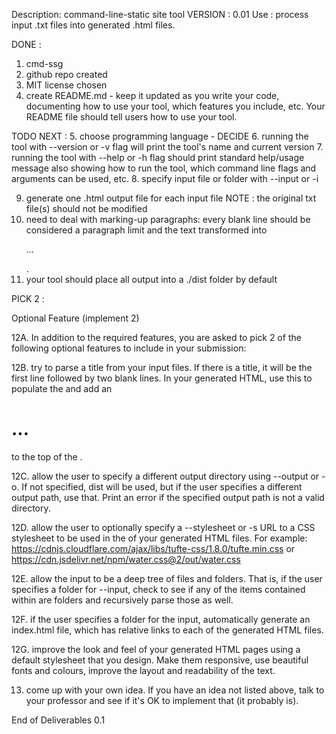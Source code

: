 Description: command-line-static site tool 
VERSION    : 0.01
Use        : process input .txt files into generated .html files.

DONE       :
1. cmd-ssg
2. github repo created
3. MIT license chosen
4. create README.md - keep it updated as you write your code, documenting how to use your tool, which features you include, etc. Your README file should tell users how to use your tool.

TODO NEXT  :
5. choose programming language - DECIDE
6. running the tool with --version or -v flag will print the tool's name and current version
7. running the tool with --help or -h flag should print standard help/usage message
   also showing how to run the tool, which command line flags and arguments can be used, etc.
8. specify input file or folder with --input or -i

9. generate one .html output file for each input file
   NOTE       : the original txt file(s) should not be modified
10. need to deal with marking-up paragraphs: every blank line should be considered a paragraph limit and the text transformed into <p>...</p>.
11. your tool should place all output into a ./dist folder by default

PICK 2     :

Optional Feature (implement 2)

12A. In addition to the required features, you are asked to pick 2 of the following optional features to include in your submission:

12B. try to parse a title from your input files. If there is a title, it will be the first line followed by two blank lines. In your generated HTML, use this to populate the <title>...</title> and add an <h1>...</h1> to the top of the <body>.
  
12C. allow the user to specify a different output directory using --output or -o. If not specified, dist will be used, but if the user specifies a different output path, use that. Print an error if the specified output path is not a valid directory.

12D. allow the user to optionally specify a --stylesheet or -s URL to a CSS stylesheet to be used in the <head> of your generated HTML files. For example: https://cdnjs.cloudflare.com/ajax/libs/tufte-css/1.8.0/tufte.min.css or https://cdn.jsdelivr.net/npm/water.css@2/out/water.css

12E. allow the input to be a deep tree of files and folders. That is, if the user specifies a folder for --input, check to see if any of the items contained within are folders and recursively parse those as well.

12F. if the user specifies a folder for the input, automatically generate an index.html file, which has relative links to each of the generated HTML files.

12G. improve the look and feel of your generated HTML pages using a default stylesheet that you design. Make them responsive, use beautiful fonts and colours, improve the layout and readability of the text.

13.  come up with your own idea. If you have an idea not listed above, talk to your professor and see if it's OK to implement that (it probably is).


End of Deliverables 0.1

